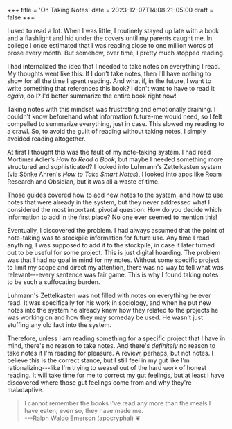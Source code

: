 +++
title = 'On Taking Notes'
date = 2023-12-07T14:08:21-05:00
draft = false
+++

I used to read a lot. When I was little, I routinely stayed up late with a book and a flashlight and hid under the covers until my parents caught me. In college I once estimated that I was reading close to one million words of prose every month. But somehow, over time, I pretty much stopped reading.

I had internalized the idea that I needed to take notes on everything I read. My thoughts went like this: If I don't take notes, then I'll have nothing to show for all the time I spent reading. And what if, in the future, I want to write something that references this book? I don't want to have to read it *again*, do I? I'd better summarize the entire book right now!

Taking notes with this mindset was frustrating and emotionally draining. I couldn't know beforehand what information future-me would need, so I felt compelled to summarize everything, just in case. This slowed my reading to a crawl. So, to avoid the guilt of reading without taking notes, I simply avoided reading altogether.

At first I thought this was the fault of my note-taking system. I had read Mortimer Adler’s *How to Read a Book*, but maybe I needed something more structured and sophisticated? I looked into Luhmann's Zettelkasten system (via S&ouml;nke Ahren's *How to Take Smart Notes*), I looked into apps like Roam Research and Obsidian, but it was all a waste of time.

Those guides covered how to add new notes to the system, and how to use notes that were already in the system, but they never addressed what I considered the most important, pivotal question: How do you decide which information to add in the first place? No one ever seemed to mention this!

Eventually, I discovered the problem. I had always assumed that the point of note-taking was to stockpile information for future use. Any time I read anything, I was supposed to add it to the stockpile, in case it later turned out to be useful for some project. This is just digital hoarding. The problem was that I had no goal in mind for my notes. Without some specific project to limit my scope and direct my attention, there was no way to tell what was relevant---every sentence was fair game. This is why I found taking notes to be such a suffocating burden.

Luhmann's Zettelkasten was not filled with notes on everything he ever read. It was specifically for his work in sociology, and when he put new notes into the system he already knew how they related to the projects he was working on and how they may someday be used. He wasn't just stuffing any old fact into the system.

Therefore, unless I am reading something for a specific project that I have in mind, there's no reason to take notes. And there's *definitely* no reason to take notes if I'm reading for pleasure. A review, perhaps, but not notes. I believe this is the correct stance, but I still feel in my gut like I'm rationalizing---like I'm trying to weasel out of the hard work of honest reading. It will take time for me to correct my gut feelings, but at least I have discovered where those gut feelings come from and why they're maladaptive.

> I cannot remember the books I've read any more than the meals I have eaten; even so, they have made me.\
> ---Ralph Waldo Emerson (apocryphal) &#x2766;
